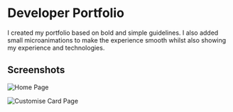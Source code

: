
# Developer Portfolio

I created my portfolio based on bold and simple guidelines. I also added small microanimations to make the experience smooth whilst also showing my experience and technologies.


## Screenshots

![Home Page](https://i.imgur.com/VLQ53Lc.png)

![Customise Card Page](https://i.imgur.com/83mNAKc.png)